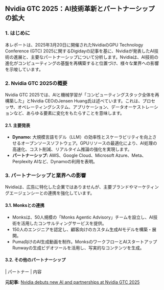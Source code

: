 ## Nvidia GTC 2025：AI技術革新とパートナーシップの拡大

### 1. はじめに

本レポートは、2025年3月20日に開催されたNvidiaのGPU Technology Conference (GTC) 2025に関するDigidayの記事を基に、Nvidiaが発表したAI技術の進展と、主要なパートナーシップについて分析します。Nvidiaは、AI技術の進化がコンピューティングの基盤を再構築すると位置づけ、様々な業界への影響を示唆しています。

### 2. Nvidia GTC 2025の概要

Nvidia GTC 2025では、AIと機械学習が「コンピューティングスタック全体を再構築した」とNvidia CEOのJensen Huang氏は述べています。これは、プロセッサ、オペレーティングシステム、アプリケーション、データオーケストレーションなど、あらゆる要素に変化をもたらすことを意味します。

#### 2.1. 主要発表

* **Dynamo:** 大規模言語モデル（LLM）の効率性とスケーラビリティを向上させるオープンソースソフトウェア。GPUリソースの最適化により、AI処理の高速化、コスト削減、リアルタイム推論の強化を実現します。
* **パートナーシップ:** AWS、Google Cloud、Microsoft Azure、Meta、Perplexity AIなど、Dynamoの利用を表明。

### 3. パートナーシップと業界への影響

Nvidiaは、広告に特化した企業ではありませんが、主要ブランドやマーケティングエージェンシーとの連携を強化しています。

#### 3.1. Monksとの連携

* Monksは、50人規模の「Monks Agentic Advisory」チームを設立し、AI技術を活用したコンサルティングサービスを提供。
* 150人のエンジニアを認定し、顧客向けのカスタム生成AIモデルを構築・展開。
* Puma向けのAI生成動画を制作。MonksのワークフローとAIスタートアップRunwayの生成ビデオツールを活用し、写実的なコンテンツを生成。

#### 3.2. その他のパートナーシップ

| パートナー | 内容 

**元記事:** [Nvidia debuts new AI and partnerships at Nvidia GTC 2025](https://digiday.com/marketing/the-rundown-nvidias-gtc-showcases-new-ai-capabilities-that-span-many-industries/)